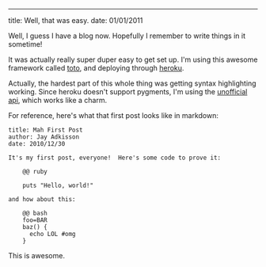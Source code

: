 --- 
title: Well, that was easy.
date: 01/01/2011

[toto]: http://cloudhead.io/toto
[pygments]: http://pygments.appspot.com/
[heroku]: http://heroku.com/

Well, I guess I have a blog now.  Hopefully I remember to write things in it sometime!

It was actually really super duper easy to get set up.
I'm using this awesome framework called [toto][], and deploying through [heroku][].

<!-- snip -->

Actually, the hardest part of this whole thing was getting syntax highlighting working.
Since heroku doesn't support pygments, I'm using the [unofficial api][pygments], which works like a charm.

For reference, here's what that first post looks like in markdown:

    title: Mah First Post
    author: Jay Adkisson
    date: 2010/12/30

    It's my first post, everyone!  Here's some code to prove it:

        @@ ruby

        puts "Hello, world!"

    and how about this:

        @@ bash
        foo=BAR
        baz() {
          echo LOL #omg
        }

This is awesome.
